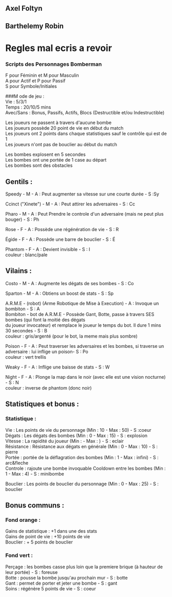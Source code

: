 ## Axel Foltyn  
## Barthelemy Robin

# Regles mal ecris a revoir
 
### Scripts des Personnages Bomberman   
F pour Féminin et M pour Masculin  
A pour Actif et P pour Passif  
S pour Symbole/Initiales  
  
###M ode de jeu :  
Vie : 5/3/1  
Temps : 20/10/5 mins  
Avec/Sans : Bonus, Passifs, Actifs, Blocs (Destructible et/ou Indestructible)  
  
Les joueurs ne passent à travers d'aucune bombe  
Les joueurs possède 20 point de vie en début du match  
Les joueurs ont 2 points dans chaque statistiques sauf le contrôle qui est de 1  
Les joueurs n'ont pas de bouclier au début du match   
  
Les bombes explosent en 5 secondes  
Les bombes ont une portée de 1 case au départ  
Les bombes sont des obstacles  
  
  
  
  
## Gentils :   

Speedy - M - A : Peut augmenter sa vitesse sur une courte durée - S :Sy  
   
Ccinct ("Xinete") - M - A : Peut attirer les adversaires - S : Cc    
   
Pharo - M - A : Peut Prendre le controle d'un adversaire (mais ne peut plus bouger) - S : Ph   
   
Rose - F - A : Possède une régénération de vie - S : R  
   
Égide - F - A : Possède une barre de bouclier - S : É   
   
Phantom - F - A : Devient invisible - S : I  
couleur : blanc/pale  
   
## Vilains :  
   
Costo - M - A : Augmente les dégats de ses bombes - S : Co   
   
Sparton - M - A : Obtiens un boost de stats - S : Sp   
   
A.R.M.E - (robot) (Arme Robotique de Mise à Execution) - A : Invoque un bombiton - S : A   
Bombiton - bot de A.R.M.E - Possède Gant, Botte, passe à travers SES bombes (qui font la moitié des dégats   
du joueur invocateur) et remplace le joueur le temps du bot. Il dure 1 mins 30 secondes - S : B  
couleur : gris/argenté (pour le bot, la meme mais plus sombre)  
  
Poison - F - A : Peut traverser les adversaires et les bombes, si traverse un adversaire : lui inflige un poison- S : Po  
couleur : vert trellis   
   
Weaky - F - A : Inflige une baisse de stats - S : W   
    
Night - F - A : Plonge la map dans le noir (avec elle est une vision nocturne) - S : N    
couleur : inverse de phantom (donc noir)   



## Statistiques et bonus :   
   
### Statistique :    
Vie : Les points de vie du personnage (Min : 10 - Max : 50) - S :coeur   
Dégats : Les dégats des bombes (Min : 0 - Max : 15) - S : explosion   
Vitesse : La rapidité du joueur (Min :  - Max : ) - S : eclair   
Résistance : Résistance aux dégats en générale (Min : 0 - Max : 10) - S : pierre   
Portée : portée de la déflagration des bombes (Min : 1 - Max : infini) - S : arc&fleche   
Controle : rajoute une bombe invoquable Cooldown entre les bombes (Min : 1 - Max : 4) - S : minibombe   
   
Bouclier : Les points de bouclier du personnage (Min : 0 - Max : 25) - S : bouclier   
   
## Bonus communs :  
   
### Fond orange :   
    
Gains de statistique : +1 dans une des stats   
Gains de point de vie : +10 points de vie   
Bouclier : + 5 points de bouclier    
   
### Fond vert :   
   
Perçage : les bombes casse plus loin que la premiere brique (à hauteur de leur portée) - S : foreuse   
Botte : pousse la bombe jusqu'au prochain mur - S : botte   
Gant : permet de porter et jeter une bombe - S : gant  
Soins : régénère 5 points de vie - S : coeur  



